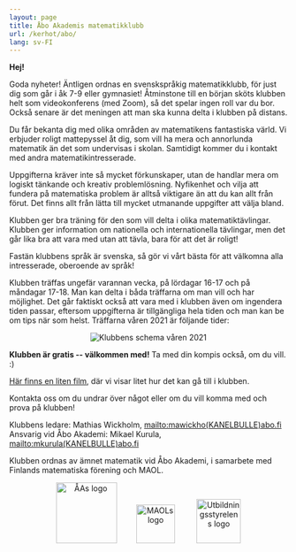```yaml
---
layout: page
title: Åbo Akademis matematikklubb
url: /kerhot/abo/
lang: sv-FI
---
```


**Hej!**

Goda nyheter! Äntligen ordnas en svenskspråkig matematik­klubb, för just dig som går i åk 7-9 eller gymnasiet! Åtminstone till en början sköts klubben helt som video­konferens (med Zoom), så det spelar ingen roll var du bor. Också senare är det meningen att man ska kunna delta i klubben på distans. 

Du får bekanta dig med olika områden av matematikens fantastiska värld. Vi erbjuder roligt mattepyssel åt dig, som vill ha mera och annorlunda matematik än det som undervisas i skolan. Samtidigt kommer du i kontakt med andra matematikintresserade. 

Uppgifterna kräver inte så mycket förkunskaper, utan de handlar mera om logiskt tänkande och kreativ problem­lösning. Nyfikenhet och vilja att fundera på matematiska problem är alltså viktigare än att du kan allt från förut. Det finns allt från lätta till mycket utmanande uppgifter att välja bland. 

Klubben ger bra träning för den som vill delta i olika matematiktävlingar. Klubben ger information om nationella och internationella tävlingar, men det går lika bra att vara med utan att tävla, bara för att det är roligt! 

Fastän klubbens språk är svenska, så gör vi vårt bästa för att välkomna alla intresserade, oberoende av språk!

Klubben träffas ungefär varannan vecka, på lördagar 16-17 och på måndagar 17-18. Man kan delta i båda träffarna om man vill och har möjlighet. Det går faktiskt också att vara med i klubben även om ingendera tiden passar, eftersom uppgifterna är tillgängliga hela tiden och man kan be om tips när som helst.  Träffarna våren 2021 är följande tider: 

<p align="center">
<img src="https://matematiikkakilpailut.fi/kerhot/abo/schema.png" alt="Klubbens schema våren 2021"/>
</p>

**Klubben är gratis -- välkommen med!** Ta med din kompis också, om du vill. :)

[Här finns en liten film](https://aboakademi.zoom.us/rec/share/Tl52M6UWRaGYsKcBzoyUJVh7wYbE2wjjSh0nLm_KS5wJhhRjxgjTus8N6rCI8ZjE.u0LJwbJnYk4PHQXI?startTime=1612187986000), där vi visar litet hur det kan gå till i klubben.

Kontakta oss om du undrar över något eller om du vill komma med och prova på klubben!

Klubbens ledare: Mathias Wickholm, <mailto:mawickho(KANELBULLE)abo.fi><br>
Ansvarig vid Åbo Akademi: Mikael Kurula, <mailto:mkurula(KANELBULLE)abo.fi>

Klubben ordnas av ämnet matematik vid Åbo Akademi, i samarbete med Finlands matematiska förening och MAOL.

<p align="center">
<img src="https://matematiikkakilpailut.fi/kerhot/abo/%C3%85A%20logo.svg" alt="ÅAs logo" height="110"/>&nbsp;&nbsp;&nbsp;&nbsp;&nbsp;&nbsp;&nbsp;&nbsp;
<img src="https://matematiikkakilpailut.fi/kerhot/abo/MAOL%20logo.svg" alt="MAOLs logo" height="70"/> &nbsp;&nbsp;&nbsp;&nbsp;&nbsp;&nbsp;&nbsp;&nbsp;
<img src="https://matematiikkakilpailut.fi/kerhot/abo/UBS%20finansierar.png" alt="Utbildningsstyrelens logo" height="80"/>
</p>
